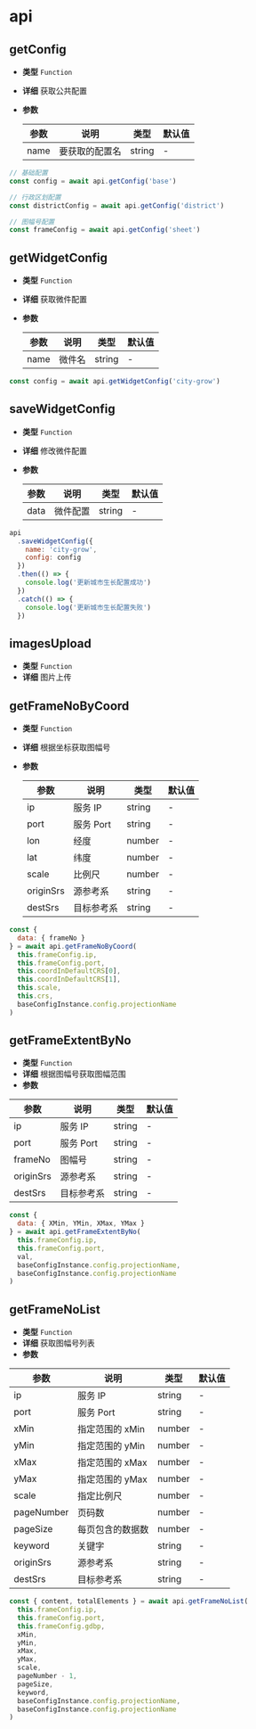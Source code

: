 # api

## getConfig

- **类型** `Function`
- **详细** 获取公共配置
- **参数**

  | 参数 | 说明           | 类型   | 默认值 |
  | ---- | -------------- | ------ | ------ |
  | name | 要获取的配置名 | string | -      |

```js
// 基础配置
const config = await api.getConfig('base')

// 行政区划配置
const districtConfig = await api.getConfig('district')

// 图幅号配置
const frameConfig = await api.getConfig('sheet')
```

## getWidgetConfig

- **类型** `Function`
- **详细** 获取微件配置
- **参数**

  | 参数 | 说明   | 类型   | 默认值 |
  | ---- | ------ | ------ | ------ |
  | name | 微件名 | string | -      |

```js
const config = await api.getWidgetConfig('city-grow')
```

## saveWidgetConfig

- **类型** `Function`
- **详细** 修改微件配置
- **参数**

  | 参数 | 说明     | 类型   | 默认值 |
  | ---- | -------- | ------ | ------ |
  | data | 微件配置 | string | -      |

```js
api
  .saveWidgetConfig({
    name: 'city-grow',
    config: config
  })
  .then(() => {
    console.log('更新城市生长配置成功')
  })
  .catch(() => {
    console.log('更新城市生长配置失败')
  })
```

## imagesUpload

- **类型** `Function`
- **详细** 图片上传

## getFrameNoByCoord

- **类型** `Function`
- **详细** 根据坐标获取图幅号
- **参数**

  | 参数      | 说明       | 类型   | 默认值 |
  | --------- | ---------- | ------ | ------ |
  | ip        | 服务 IP    | string | -      |
  | port      | 服务 Port  | string | -      |
  | lon       | 经度       | number | -      |
  | lat       | 纬度       | number | -      |
  | scale     | 比例尺     | number | -      |
  | originSrs | 源参考系   | string | -      |
  | destSrs   | 目标参考系 | string | -      |

```js
const {
  data: { frameNo }
} = await api.getFrameNoByCoord(
  this.frameConfig.ip,
  this.frameConfig.port,
  this.coordInDefaultCRS[0],
  this.coordInDefaultCRS[1],
  this.scale,
  this.crs,
  baseConfigInstance.config.projectionName
)
```

## getFrameExtentByNo

- **类型** `Function`
- **详细** 根据图幅号获取图幅范围
- **参数**

| 参数      | 说明       | 类型   | 默认值 |
| --------- | ---------- | ------ | ------ |
| ip        | 服务 IP    | string | -      |
| port      | 服务 Port  | string | -      |
| frameNo   | 图幅号     | string | -      |
| originSrs | 源参考系   | string | -      |
| destSrs   | 目标参考系 | string | -      |

```js
const {
  data: { XMin, YMin, XMax, YMax }
} = await api.getFrameExtentByNo(
  this.frameConfig.ip,
  this.frameConfig.port,
  val,
  baseConfigInstance.config.projectionName,
  baseConfigInstance.config.projectionName
)
```

## getFrameNoList

- **类型** `Function`
- **详细** 获取图幅号列表
- **参数**

| 参数       | 说明             | 类型   | 默认值 |
| ---------- | ---------------- | ------ | ------ |
| ip         | 服务 IP          | string | -      |
| port       | 服务 Port        | string | -      |
| xMin       | 指定范围的 xMin  | number | -      |
| yMin       | 指定范围的 yMin  | number | -      |
| xMax       | 指定范围的 xMax  | number | -      |
| yMax       | 指定范围的 yMax  | number | -      |
| scale      | 指定比例尺       | number | -      |
| pageNumber | 页码数           | number | -      |
| pageSize   | 每页包含的数据数 | number | -      |
| keyword    | 关键字           | string | -      |
| originSrs  | 源参考系         | string | -      |
| destSrs    | 目标参考系       | string | -      |

```js
const { content, totalElements } = await api.getFrameNoList(
  this.frameConfig.ip,
  this.frameConfig.port,
  this.frameConfig.gdbp,
  xMin,
  yMin,
  xMax,
  yMax,
  scale,
  pageNumber - 1,
  pageSize,
  keyword,
  baseConfigInstance.config.projectionName,
  baseConfigInstance.config.projectionName
)
```

